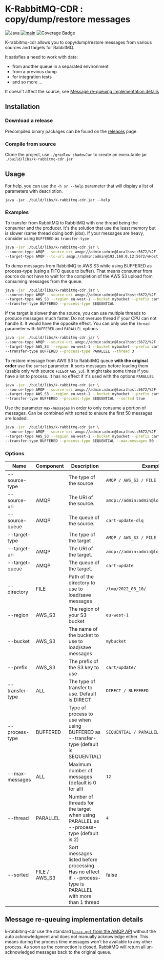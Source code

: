 # K-RabbitMQ-CDR : copy/dump/restore messages

![Java](https://img.shields.io/badge/Java-%23ED8B00.svg)
[![main](https://github.com/kinae/k-rabbitmq-cdr/actions/workflows/main.yaml/badge.svg)](https://github.com/kinae/k-rabbitmq-cdr/actions/workflows/main.yaml)
![Coverage Badge](https://img.shields.io/endpoint?url=https://gist.githubusercontent.com/Kinae/62e2df105b51624ccc775a81ed43891e/raw/k-rabbitmq-cdr.json)

K-rabbitmq-cdr allows you to copy/dump/restore messages from various sources and targets for RabbitMQ.

It satisfies a need to work with data:

- from another queue in a separated environment
- from a previous dump
- for integration tests
- and so more ...

It doesn't affect the source,
see [Message re-queuing implementation details](https://github.com/Kinae/k-rabbitmq-cdr#Message-re-queuing-implementation-details)

## Installation

### Download a release

Precompiled binary packages can be found on the
[releases](https://github.com/Kinae/k-rabbitmq-cdr/releases) page.

### Compile from source

Clone the project, use `./gradlew shadowJar` to create an executable jar  `./build/libs/k-rabbitmq-cdr.jar`

## Usage

For help, you can use the `-h or --help` parameter that will display a list of parameters with description.

`java -jar ./build/libs/k-rabbitmq-cdr.jar --help`

### Examples

To transfer from RabbitMQ to RabbitMQ with one thread being the consumer and the producer. It's the solution that use the least
memory but is slower (same thread doing both jobs). If your messages are heavy, consider using `BUFFERED` as `transfer-type`

```sh
java -jar ./build/libs/k-rabbitmq-cdr.jar \
--source-type AMQP --source-uri amqp://admin:admin@localhost:5672/%2F --source-queue cart-update-dlq \
--target-type AMQP --to-uri amqp://admin:admin@192.168.0.12:5672/vHost --target-queue cart-update
```

To dump messages from RabbitMQ to AWS S3 while using BUFFERED as process-type (using a FIFO queue to buffer). That means
consumer from source do not have to wait for the completion of the AWS S3 upload from consuming messages from the queue.

```sh
java -jar ./build/libs/k-rabbitmq-cdr.jar \
--source-type AMQP --source-uri amqp://admin:admin@localhost:5672/%2F --source-queue cart-update-dlq \
--target-type AWS_S3 --region eu-west-1 --bucket mybucket --prefix cart/update/
--transfer-type BUFFERED --process-type SEQUENTIAL
```

If the target is slower than the source, you can use multiple threads to produce messages much faster. Do not overuse thread if
your CPU can not handle it. It would have the opposite effect. You can only use the `thread` parameter with `BUFFERED` and
`PARALLEL` options

```sh
java -jar ./build/libs/k-rabbitmq-cdr.jar \
--source-type AMQP --source-uri amqp://admin:admin@localhost:5672/%2F --source-queue cart-update-dlq \
--target-type AWS_S3 --region eu-west-1 --bucket mybucket --prefix cart/update/
--transfer-type BUFFERED --process-type PARALLEL --thread 3
```

To restore message from AWS S3 to RabbitMQ queue __with the original order__ use the `sorted` parameter. It sorts messages
before loading them (usable only with source `FILE`or `AWS_S3`). It might take some times if you have a lot to process. It has
no effect if it's used with the options `PARALLEL`

```sh
java -jar ./build/libs/k-rabbitmq-cdr.jar \
--source-type AMQP --source-uri amqp://admin:admin@localhost:5672/%2F --source-queue cart-update-dlq \
--target-type AWS_S3 --region eu-west-1 --bucket mybucket --prefix cart/update/
--transfer-type BUFFERED --process-type SEQUENTIAL --sorted true
```

Use the parameter `max-messages` in order to only consume a portion of messages. Can be combined with sorted to ensure the first
50 messages are loaded.

```sh
java -jar ./build/libs/k-rabbitmq-cdr.jar \
--source-type AMQP --source-uri amqp://admin:admin@localhost:5672/%2F --source-queue cart-update-dlq \
--target-type AWS_S3 --region eu-west-1 --bucket mybucket --prefix cart/update/
--transfer-type BUFFERED --process-type SEQUENTIAL --max-messages 50 --sorted true
```

### Options

| Name | Component | Description |  Example |
|---|---|---|---|
| --source-type |  | The type of the source | `AMQP / AWS_S3 / FILE`  |
| --source-uri | AMQP | The URI of the source. | `amqp://admin:admin@localhost:5672/%2F` |
| --source-queue | AMQP  | The queue of the source. |`cart-update-dlq` |
| --target-type |  | The type of the target | `AMQP / AWS_S3 / FILE` |  
| --target-uri | AMQP | The URI of the target. | `amqp://admin:admin@localhost:5672/%2F` |
| --target-queue | AMQP  | The queue of the target.|`cart-update` |
| --directory | FILE | Path of the directory to use to load/save messages | `/tmp/2022_05_10/` | 
| --region | AWS_S3 | The region of your S3 bucket | `eu-west-1` | 
| --bucket | AWS_S3 | The name of the bucket to use to load/save messages | `mybucket` | 
| --prefix | AWS_S3 | The prefix of the S3 key to use | `cart/update/` | 
| --transfer-type | ALL | The type of transfer to use. Default is DIRECT | `DIRECT / BUFFERED` | 
| --process-type | BUFFERED | Type of process to use when using BUFFERED as --transfer-type (default is SEQUENTIAL) | `SEQUENTIAL / PARALLEL` | 
| --max-messages | ALL | Maximum number of messages (default is 0 for all) | `12`
| --thread | PARALLEL | Number of threads for the target when using PARALLEL as --process-type (default is 2) | `4`
| --sorted | FILE / AWS_S3 | Sort messages listed before processing. Has no effect if --process-type is PARALLEL with more than 1 thread | false |

## Message re-queuing implementation details

k-rabbitmq-cdr use the standard [`basic.get` from the AMQP API](https://www.rabbitmq.com/amqp-0-9-1-reference.html#basic.get)
without the auto acknowledgment and does not manually acknowledge either. This means during the process time messages won't be
available to any other process. As soon as the connection is closed, RabbitMQ will return all un-acknowledged messages back to
the original queue.

